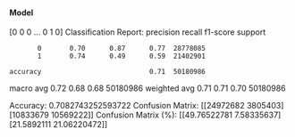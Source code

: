 #### Model
[0 0 0 ... 0 1 0]
Classification Report:
              precision    recall  f1-score   support

           0       0.70      0.87      0.77  28778085
           1       0.74      0.49      0.59  21402901

    accuracy                           0.71  50180986
   macro avg       0.72      0.68      0.68  50180986
weighted avg       0.71      0.71      0.70  50180986

Accuracy: 0.7082743252593722
Confusion Matrix:
[[24972682  3805403]
 [10833679 10569222]]
Confusion Matrix (%):
[[49.76522781  7.58335637]
 [21.5892111  21.06220472]]
